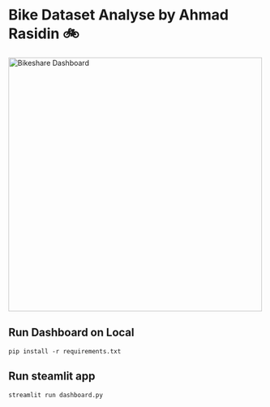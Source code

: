 # Bike Dataset Analyse by Ahmad Rasidin  🚲

<img src="[./dashboard-image.png](https://raw.githubusercontent.com/SDN2003/bike-share-dataset-data-analyse_Ahmad_Rasidn/refs/heads/main/Designer.jpeg)" alt="Bikeshare Dashboard" width="500">

## Run Dashboard on Local
```
pip install -r requirements.txt
```

## Run steamlit app
```
streamlit run dashboard.py
```
